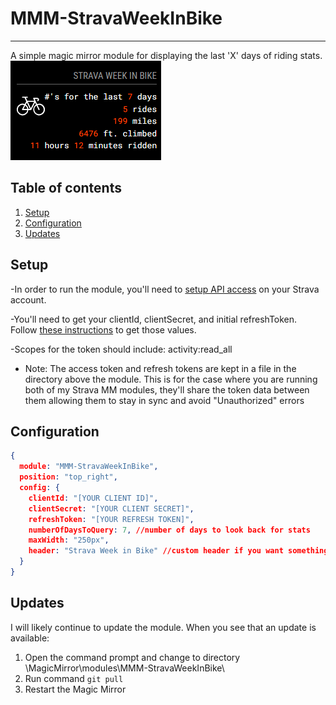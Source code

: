 # MMM-StravaWeekInBike

---

A simple magic mirror module for displaying the last 'X' days of riding stats.  
![alt stravaWeekInBike](./public/assets/images/StravaWeekInBike.png)

## Table of contents

1. [Setup](#setup)
2. [Configuration](#configuration)
3. [Updates](#updates)

## Setup

-In order to run the module, you'll need to [setup API access](https://developers.strava.com/docs/getting-started/#account) on your Strava account.

-You'll need to get your clientId, clientSecret, and initial refreshToken. Follow [these instructions](https://developers.strava.com/docs/getting-started/#oauth) to get those values.

-Scopes for the token should include: activity:read_all

- Note: The access token and refresh tokens are kept in a file in the directory above the module. This is for the case where you are running both of my Strava MM modules, they'll share the token data between them allowing them to stay in sync and avoid "Unauthorized" errors
## Configuration

```json
{
  module: "MMM-StravaWeekInBike",
  position: "top_right",
  config: {
    clientId: "[YOUR CLIENT ID]",
    clientSecret: "[YOUR CLIENT SECRET]",
    refreshToken: "[YOUR REFRESH TOKEN]",
    numberOfDaysToQuery: 7, //number of days to look back for stats
    maxWidth: "250px",
    header: "Strava Week in Bike" //custom header if you want something different
  }
}
```

## Updates

I will likely continue to update the module. When you see that an update is available:

1. Open the command prompt and change to directory \MagicMirror\modules\MMM-StravaWeekInBike\
2. Run command `git pull`
3. Restart the Magic Mirror
